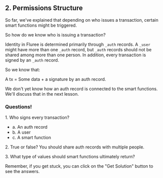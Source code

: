 ## 2. Permissions Structure

So far, we've explained that depending on who issues a transaction, certain smart functions might be triggered.

So how do we know who is issuing a transaction?

Identity in Fluree is determined primarily through `_auth` records. A `_user` might have more than one `_auth` record, but `_auth` records should not be shared among more than one person. In addition, every transaction is signed by an `_auth` record. 

So we know that:

A tx = Some data + a signature by an auth record. 

We don't yet know how an auth record is connected to the smart functions. We'll discuss that in the next lesson.

<div class="challenge">
<h3>Questions!</h3>
<p>1. Who signs every transaction?</p>
<ul>
    <li>a. An auth record</li>
    <li>b. A user</li>
    <li>c. A smart function</li>
</ul>
<p>2. True or false? You should share auth records with multiple people.</p>
<p>3. What type of values should smart functions ultimately return?</p>
<p>Remember, if you get stuck, you can click on the "Get Solution" button to see the answers.</p>
</div>



